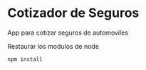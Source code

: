 # Cotizador de Seguros

App para cotizar seguros de automoviles

Restaurar los modulos de node

```
npm install
```
